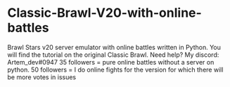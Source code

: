 # Classic-Brawl-V20-with-online-battles
Brawl Stars v20 server emulator with online battles written in Python.
You will find the tutorial on the original Classic Brawl.
Need help? My discord: Artem_dev#0947
35 followers = pure online battles without a server on python.
50 followers = I do online fights for the version for which there will be more votes in issues 
